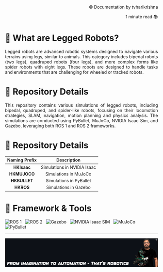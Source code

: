<!-- README: HariKrishna_ComputerVision-->
<p align="right">© Documentation by tvharikrishna</p>
<p align="right">1 minute read 📚</p>

# 🔻 What are Legged Robots?
<p align='justify'>Legged robots are advanced robotic systems designed to navigate various terrains using legs, similar to animals. This category includes bipedal robots (two legs), quadruped robots (four legs), and more complex forms like spider robots with eight legs. These robots are designed to handle tasks and environments that are challenging for wheeled or tracked robots.

# 🔻 Repository Details
<p align='justify'>This repository contains various simulations of legged robots, including bipedal, quadruped, and spider-like robots, focusing on their locomotion strategies, SLAM, navigation, motion planning and physics analysis. The simulations are conducted using PyBullet, MuJoCo, NVIDIA Isaac Sim, and Gazebo, leveraging both ROS 1 and ROS 2 frameworks.</p>

<!-- Repo Details -->
<h1 align="left">🔻 Repository Details</h1>
<table align="center">
<thead>
<tr>
<th align="center">Naming Prefix</th>
<th align="center">Description</th>
</tr>
</thead>
<tbody>
<tr>
<td align="center"><strong>HKIsaac</strong></td>
<td align="center">Simulations in NVIDIA Isaac</td>
</tr>
<tr>
<td align="center"><strong>HKMUJOCO</strong></td>
<td align="center">Simulations in MuJoCo</td>
</tr>
<tr>
<td align="center"><strong>HKBULLET</strong></td>
<td align="center">Simulations in PyBullet</td>
</tr>
<tr>
<td align="center"><strong>HKROS</strong></td>
<td align="center">Simulations in Gazebo</td>
</tr>
</tbody>
</table>

# 🔻 Framework & Tools

<img src="https://img.shields.io/badge/ROS%201-22314E.svg?&style=flat-square&logo=ros&logoColor=white" alt="ROS 1" style="height: 25px;"/> &nbsp;
<img src="https://img.shields.io/badge/ROS%202-22314E.svg?&style=flat-square&logo=ros&logoColor=white" alt="ROS 2" style="height: 25px;"/> &nbsp;
<img src="https://img.shields.io/badge/Gazebo-007ACC.svg?&style=flat-square&logo=ros&logoColor=white" alt="Gazebo" style="height: 25px;"/> &nbsp;
<img src="https://img.shields.io/badge/NVIDIA%20Isaac-76B900.svg?&style=flat-square&logo=nvidia&logoColor=white" alt="NVIDIA Isaac SIM" style="height: 25px;"/> &nbsp;
<img src="https://img.shields.io/badge/MuJoCo-008080.svg?&style=flat-square&logo=Brave&logoColor=white" alt="MuJoCo" style="height: 25px;"/> &nbsp;
<img src="https://img.shields.io/badge/PyBullet-FFA500.svg?&style=flat-square&logo=deno&logoColor=464647" alt="PyBullet" style="height: 25px;"/> &nbsp;


<hr> 

<p align="center">
    <img src="readme_data/hk_quote.png" alt="Inspiring quote related to computer vision and robotics" width="1500"/>
</p>
